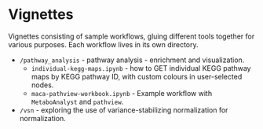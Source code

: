 # Vignettes

Vignettes consisting of sample workflows, gluing different tools together for various purposes. Each workflow lives in its own directory.  

- `/pathway_analysis` - pathway analysis - enrichment and visualization.
  - `individual-kegg-maps.ipynb` - how to GET individual KEGG pathway maps by KEGG pathway ID, with custom colours in user-selected nodes.
  - `maca-pathview-workbook.ipynb` - Example workflow with `MetaboAnalyst` and `pathview`.
- `/vsn` - exploring the use of variance-stabilizing normalization for normalization.
